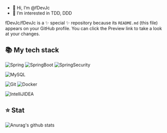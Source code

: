 - 👋 Hi, I’m @fDevJc
- 👀 I’m interested in TDD, DDD

fDevJc/fDevJc is a ✨ special ✨ repository because its `README.md` (this file) appears on your GitHub profile.
You can click the Preview link to take a look at your changes.


## 📚 My tech stack
![Spring](https://img.shields.io/badge/-Spring-6DB33F?style=for-the-badge&logo=Spring&logoColor=white)
![SpringBoot](https://img.shields.io/badge/-SpringBoot-6DB33F?style=for-the-badge&logo=SpringBoot&logoColor=white)
![SpringSecurity](https://img.shields.io/badge/-SpringSecurity-6DB33F?style=for-the-badge&logo=SpringSecurity&logoColor=white)

![MySQL](https://img.shields.io/badge/-MySQL-4479A1?style=for-the-badge&logo=MySQL&logoColor=white)

![Git](https://img.shields.io/badge/-Git-F05032?style=for-the-badge&logo=git&logoColor=white)
![Docker](https://img.shields.io/badge/-Docker-46a2f1?style=for-the-badge&logo=docker&logoColor=white)

![IntelliJIDEA](https://img.shields.io/badge/-IntelliJ-4479A1?style=for-the-badge&logo=IntelliJIDEA&logoColor=white)


## ⭐️ Stat
![Anurag's github stats](https://github-readme-stats.vercel.app/api?username=fDevJc&show_icons=true&theme=tokyonight)

<!--
## 📖 Book & Education
### Framework
- 토비의 스프링 3.1 Vol1
- 토비의 스프링 3.1 Vol2
- [스프링부트와 AWS로 혼자 구현하는 웹 서비스](https://github.com/fDevJc/freelec-springboot2-webservice)
### Development
- [EffectiveJava](https://github.com/fDevJc/TIL/tree/main/BOOK/effectivejava)
- DDD START!
- Clean Code
- 헤드 퍼스트 디자인패턴
- 리팩터링 2판
- 도메인 주도 설계로 시작하는 마이크로서비스 개발
### CS
- 그림으로 공부하는 IT인프라 구조
- 성공과 실패를 결정하는 1%의 네트워크 원리
- [HTTP완벽가이드](https://github.com/fDevJc/TIL/tree/main/BOOK/HTTP%EC%99%84%EB%B2%BD%EA%B0%80%EC%9D%B4%EB%93%9C)
- [RealMySQL](https://github.com/fDevJc/TIL/tree/main/BOOK/RealMySQL)
-->
